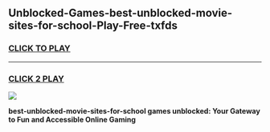 
## Unblocked-Games-best-unblocked-movie-sites-for-school-Play-Free-txfds
<h3>
<a href="https://premium76.site?title=best-unblocked-movie-sites-for-school&ref=21A">CLICK TO PLAY</a></h3>
<hr>

<h3>
<a href="https://premium76.site?title=best-unblocked-movie-sites-for-school&ref=21A">CLICK 2 PLAY</a>
  
</h3>

<a href="https://premium76.site?title=best-unblocked-movie-sites-for-school&ref=21A"><img src="https://clearcache.store/games.png"></a>


**best-unblocked-movie-sites-for-school games unblocked: Your Gateway to Fun and Accessible Online Gaming**

